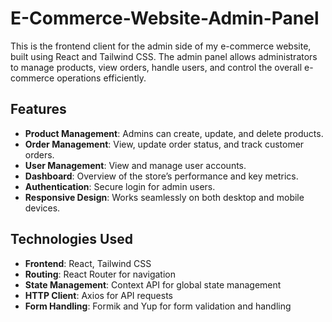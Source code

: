 # E-Commerce-Website-Admin-Panel

This is the frontend client for the admin side of my e-commerce website, built using React and Tailwind CSS. The admin panel allows administrators to manage products, view orders, handle users, and control the overall e-commerce operations efficiently.

## Features

- **Product Management**: Admins can create, update, and delete products.
- **Order Management**: View, update order status, and track customer orders.
- **User Management**: View and manage user accounts.
- **Dashboard**: Overview of the store’s performance and key metrics.
- **Authentication**: Secure login for admin users.
- **Responsive Design**: Works seamlessly on both desktop and mobile devices.

## Technologies Used

- **Frontend**: React, Tailwind CSS
- **Routing**: React Router for navigation
- **State Management**: Context API for global state management
- **HTTP Client**: Axios for API requests
- **Form Handling**: Formik and Yup for form validation and handling

